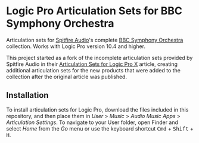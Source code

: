 # Logic Pro Articulation Sets for BBC Symphony Orchestra
Articulation sets for [Spitfire Audio](https://www.spitfireaudio.com/)'s complete [BBC Symphony Orchestra](https://www.spitfireaudio.com/bbc-symphony-orchestra) collection. Works with Logic Pro version 10.4 and higher.

This project started as a fork of the incomplete articulation sets provided by Spitfire Audio in their [Articulation Sets for Logic Pro X](https://spitfireaudio.zendesk.com/hc/en-us/articles/360018909538-Articulation-Sets-for-Logic-Pro-X) article, creating additional articulation sets for the  new products that were added to the collection after the original article was published.

## Installation
To install articulation sets for Logic Pro, download the files included in this repository, and then place them in _User_ > _Music_ > _Audio Music Apps_ > _Articulation Settings_. To navigate to your User folder, open Finder and select _Home_ from the _Go_ menu or use the keyboard shortcut <kbd>Cmd</kbd> + <kbd>Shift</kbd> + <kbd>H</kbd>.

